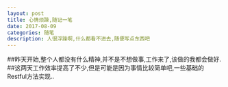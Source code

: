 ```yaml
---
layout: post
title: 心情烦躁,随记一笔
date: 2017-08-09
categories: 随笔
description: 人很浮躁啊,什么都看不进去,随便写点东西吧
---
```


   ##昨天开始,整个人都没有什么精神,并不是不想做事,工作来了,该做的我都会做好.
   ##这两天工作效率提高了不少,但是可能是因为事情比较简单吧,一些基础的Restful方法实现..